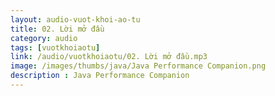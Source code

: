 ```yaml
---
layout: audio-vuot-khoi-ao-tu
title: 02. Lời mở đầu
category: audio
tags: [vuotkhoiaotu]
link: /audio/vuotkhoiaotu/02. Lời mở đầu.mp3 
image: /images/thumbs/java/Java Performance Companion.png
description : Java Performance Companion 
---
```












